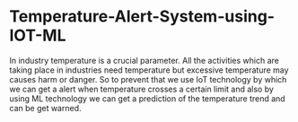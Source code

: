 # Temperature-Alert-System-using-IOT-ML
In industry temperature is a crucial parameter. All the activities which are taking place in industries need temperature but excessive temperature may causes harm or danger. So to prevent that we use IoT technology by which we can get a alert when temperature crosses a certain limit and also by using ML technology we can get a prediction of the temperature trend and can be get warned.
